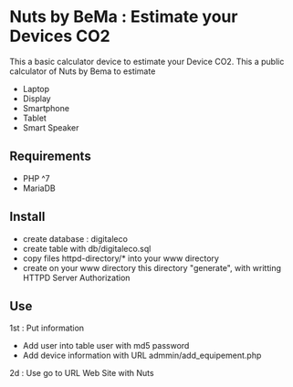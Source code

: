 # Nuts by BeMa : Estimate your Devices CO2

This a basic calculator device to estimate your Device CO2.
This a public calculator of Nuts by Bema to estimate
- Laptop
- Display
- Smartphone
- Tablet
- Smart Speaker

## Requirements
 - PHP ^7
 - MariaDB 
 
## Install

- create database : digitaleco
- create table with db/digitaleco.sql
- copy files httpd-directory/* into your www directory
- create on your www directory this directory "generate", with writting HTTPD Server Authorization

## Use

1st : Put information
- Add user into table user with md5 password
- Add device information with URL admmin/add_equipement.php

2d  : Use
go to URL Web Site with Nuts

 
 
